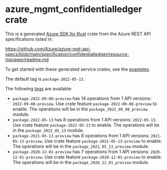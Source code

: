 # azure_mgmt_confidentialledger crate

This is a generated [Azure SDK for Rust](https://github.com/Azure/azure-sdk-for-rust) crate from the Azure REST API specifications listed in:

https://github.com/Azure/azure-rest-api-specs/blob/main/specification/confidentialledger/resource-manager/readme.md

To get started with these generated service crates, see the [examples](https://github.com/Azure/azure-sdk-for-rust/blob/main/services/README.md#examples).

The default tag is `package-2022-05-13`.

The following [tags](https://github.com/Azure/azure-sdk-for-rust/blob/main/services/tags.md) are available:

- `package-2022-09-08-preview` has 14 operations from 1 API versions: `2022-09-08-preview`. Use crate feature `package-2022-09-08-preview` to enable. The operations will be in the `package_2022_09_08_preview` module.
- `package-2022-05-13` has 8 operations from 1 API versions: `2022-05-13`. Use crate feature `package-2022-05-13` to enable. The operations will be in the `package_2022_05_13` module.
- `package-2021-05-13-preview` has 8 operations from 1 API versions: `2021-05-13-preview`. Use crate feature `package-2021-05-13-preview` to enable. The operations will be in the `package_2021_05_13_preview` module.
- `package-2020-12-01-preview` has 7 operations from 1 API versions: `2020-12-01-preview`. Use crate feature `package-2020-12-01-preview` to enable. The operations will be in the `package_2020_12_01_preview` module.